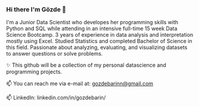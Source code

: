 
### Hi there I'm Gözde 👋

I'm a Junior Data Scientist who developes her programming skills with Python and SQL while attending in an intensive full-time 15 week Data Science Bootcamp.
3 years of experience in data analysis and interpretation mostly using Excel.
Studied Statistics and completed Bachelor of Science in this field.
Passionate about analyzing, evaluating, and visualizing datasets to answer questions or solve problems.

✨ This github will be a collection of my personal datascience and programming projects.

📫 You can reach me via e-mail at: gozdebarinn@gmail.com

📫 LinkedIn: linkedin.com/in/gozdebarin/
